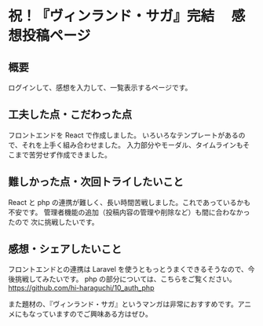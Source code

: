 # 祝！『ヴィンランド・サガ』完結　 感想投稿ページ

## 概要

ログインして、感想を入力して、一覧表示するページです。

## 工夫した点・こだわった点

フロントエンドを React で作成しました。
いろいろなテンプレートがあるので、それを上手く組み合わせました。
入力部分やモーダル、タイムラインもそこまで苦労せず作成できました。

## 難しかった点・次回トライしたいこと

React と php の連携が難しく、長い時間苦戦しました。これであっているかも不安です。
管理者機能の追加（投稿内容の管理や削除など）も間に合わなかったので
次に挑戦したいです。

## 感想・シェアしたいこと

フロントエンドとの連携は Laravel を使うともっとうまくできるそうなので、今後挑戦してみたいです。
php の部分については、こちらをご覧ください。
https://github.com/hi-haraguchi/10_auth_php

また題材の、『ヴィンランド・サガ』というマンガは非常におすすめです。アニメにもなっていますのでご興味ある方はぜひ。
